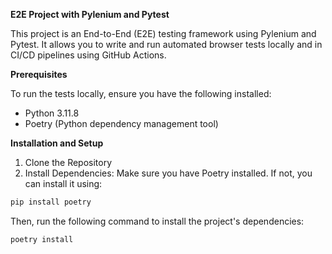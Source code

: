 **E2E Project with Pylenium and Pytest**

This project is an End-to-End (E2E) testing framework using Pylenium and Pytest. It allows you to write and run automated browser tests locally and in CI/CD pipelines using GitHub Actions.

**Prerequisites**

To run the tests locally, ensure you have the following installed:

- Python 3.11.8
- Poetry (Python dependency management tool)

**Installation and Setup**

1. Clone the Repository
2. Install Dependencies:
Make sure you have Poetry installed. If not, you can install it using:
```python
pip install poetry
```
Then, run the following command to install the project's dependencies:
```python
poetry install
```